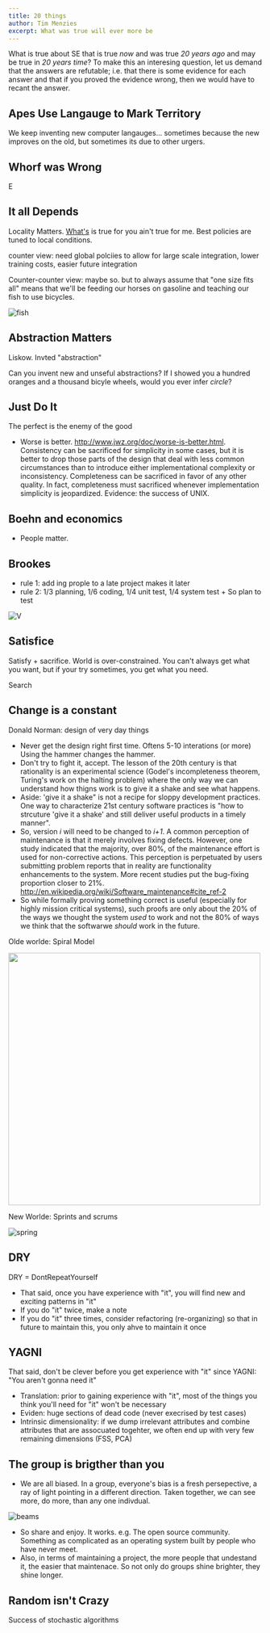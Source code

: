 ```yaml
---
title: 20 things
author: Tim Menzies
excerpt: What was true will ever more be
---
```


What is true about SE that is true _now_ and was true _20 years
ago_ and may be true in _20 years time_? To make this an
interesing question, let us demand that the answers are
refutable; i.e. that there is some evidence for each answer
and that if you proved the evidence wrong, then
we would have to recant the answer.

## Apes Use Langauge to Mark Territory

We keep inventing new computer langauges... sometimes because the new improves on the old, but sometimes its due to other urgers.

## Whorf was Wrong

E 

## It all Depends

Locality Matters. [What's](refs.md#bbb) is true for you ain't true for me. Best policies are tuned to local conditions.

counter view: need global polciies to allow for large scale integration, lower training costs, easier future integration

Counter-counter view: maybe so. but to always assume that "one size fits all" means that we'll be feeding our horses on gasoline and teaching our fish to use bicycles.

![fish](http://media-cache-ec0.pinimg.com/736x/ec/e0/26/ece0269f3c7845d03182024aecf36cd7.jpg)


## Abstraction Matters

Liskow. Invted "abstraction"

Can you invent new and unseful abstractions? If I showed you a hundred oranges and a thousand bicyle wheels, would you ever infer _circle_? 


## Just Do It

The perfect is the enemy of the good

+ Worse is better.  http://www.jwz.org/doc/worse-is-better.html.  Consistency can be sacrificed for simplicity in some cases, but it is better to drop those parts of the design that deal with less common circumstances than to introduce either implementational complexity or inconsistency.  Completeness can be sacrificed in favor of any other quality. In fact, completeness must sacrificed whenever implementation simplicity is jeopardized. Evidence: the success of UNIX.


## Boehn and economics

+ People matter.
 
## Brookes

+ rule 1: add ing prople to a late project makes it later
+ rule 2: 1/3 planning, 1/6 coding, 1/4 unit test, 1/4 system test 
       + So plan to test


![V](http://ntl.bts.gov/lib/jpodocs/repts_te/14281_files/images/main/fig2.jpg)

## Satisfice

Satisfy + sacrifice. World is over-constrained. You can't always get what you want, but if your try sometimes, you get what you need.

Search


## Change is a constant

Donald Norman: design of very day things

+ Never get the design right first time. Oftens  5-10 interations (or more) Using the hammer changes the hammer. 
+ Don't try to fight it,  accept. The lesson of the 20th century is that rationality is an experimental science (Godel's incompleteness theorem, Turing's work on the halting problem) where the only way we can understand how thigns work is to give it a shake and see what happens. 
+ Aside: 'give it a shake" is not a recipe for sloppy development practices. One way to characterize 21st century software practices is "how to strcuture 'give it a shake' and still deliver useful products in a timely manner".
+ So, version _i_ will need to be changed to _i+1_. A common perception of maintenance is that it merely involves fixing defects. However, one study indicated that the majority, over 80%, of the maintenance effort is used for non-corrective actions.  This perception is perpetuated by users submitting problem reports that in reality are functionality enhancements to the system. More recent studies put the bug-fixing proportion closer to 21%. http://en.wikipedia.org/wiki/Software_maintenance#cite_ref-2
+ So while formally proving something correct is useful (especially for highly mission critical systems), such proofs are only about the 20% of the ways we thought the system *used* to work and not the 80% of ways we think that the softwarwe *should* work in the future.

Olde worlde: Spiral Model

<img width=500 src="http://upload.wikimedia.org/wikipedia/commons/3/33/Spiral_model_(Boehm,_1988).png">

New Worlde: Sprints and scrums

![spring](http://daviddesmet.files.wordpress.com/2012/09/scrum_lifecycle.gif?w=549)

## DRY

DRY = DontRepeatYourself

+ That said, once you have experience with "it", you will find new and exciting patterns in "it"
+ If you do "it" twice, make a note
+ If you do "it" three times, consider refactoring (re-organizing) so that in future to maintain this, you only ahve to maintain it once

## YAGNI

That said, don't be clever before you get experience with "it" since YAGNI: "You aren't gonna need it"

+ Translation: prior to gaining experience with "it", most of the  things you think you'll need for "it" won't be necessary
+ Eviden: huge sections of dead code (never execrised by test cases)
+ Intrinsic dimensionality: if we dump irrelevant attributes and combine attributes that are assocuated togehter, we often end up with very few remaining dimensions (FSS, PCA)

## The group is brigther than you

+ We are all biased. In a group, everyone's bias is a fresh persepective, a  ray of light pointing in a different direction. Taken together, we can see more, do more, than any one indivdual.

![beams](http://ak7.picdn.net/shutterstock/videos/2053478/preview/stock-footage-looping-animation-with-three-spotlights-sweeping-the-floor-on-a-black-background.jpg)


+ So share and enjoy. It works. e.g. The open source community. Something as complicated as an operating system built by people who have never meet.
+ Also, in terms of maintaining a project, the more people that undestand it, the easier that maintenace. So not only do groups shine brighter, they shine longer.


## Random isn't Crazy

Success of stochastic algorithms
